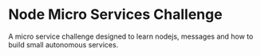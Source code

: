 Node Micro Services Challenge
===========================

A micro service challenge designed to learn nodejs, messages and how to build small autonomous services.
